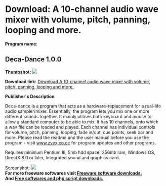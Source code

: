 # Download: A 10-channel audio wave mixer with volume, pitch, panning, looping and more.

**Program name:**

## Deca-Dance 1.0.0

  
**Thumbshot:** ![](http://www.freewarefiles.com/screenshot/decadance_md.gif)   
  
**Download link:** [Download A 10-channel audio wave mixer with volume, pitch, panning, looping and more.](http://freesoftwares.boysofts.com/Deca-Dance_program_42824.html)  
  


**Publisher's Description**  
  


Deca-dance is a program that acts as a hardware-replacement for a real-life audio sampler/mixer. Essentially, the program lets you mix one or more different sounds together. It mainly utilises both keyboard and mouse to allow a standard computer to be able to mix. It has 10 channels, onto which a wav file can be loaded and played. Each channel has individual controls for volume, pitch, panning, looping, fade in/out, cue points, seek bar and more. Please read the readme and the user manual before you use the program - visit www.zvyx.co.cc for program updates and other programs. 

Requires minimum Pentium III, 5mb hdd space, 256mb ram, Windows OS, DirectX 8.0 or later, Integrated sound and graphics card.

  
  
Screenshot: ![](http://www.freewarefiles.com/screenshot/decadance.gif)   
**For more freeware softwares visit [Freeware software downloads.](http://freesoftwares.boysofts.com/)**   
**And [Free softwares and php script downloads.](http://www.boysofts.com/)**
